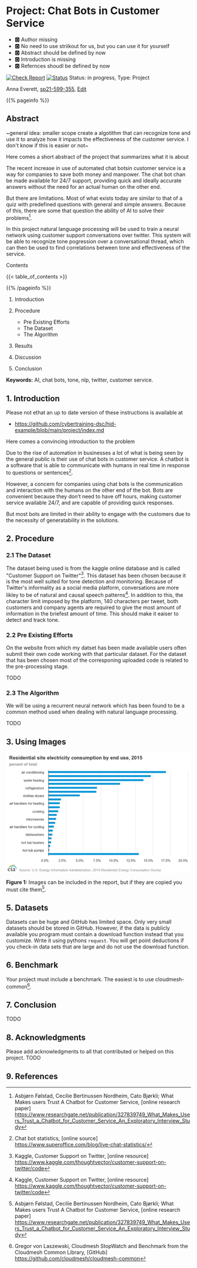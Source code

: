 # Project: Chat Bots in Customer Service

* :o2: Author missing
* :o2: No need to use striikout for us, but you can use it for yourself
* :o2: Abstract should be defined by now
* :o2: Introduction is missing
* :o2: Refernces shoudl be defined by now


[![Check Report](https://github.com/cybertraining-dsc/sp21-599-355/workflows/Check%20Report/badge.svg)](https://github.com/cybertraining-dsc/sp21-599-355/actions)
[![Status](https://github.com/cybertraining-dsc/sp21-599-355/workflows/Status/badge.svg)](https://github.com/cybertraining-dsc/sp21-599-355/actions)
Status: in progress, Type: Project


Anna Everett, [sp21-599-355](https://github.com/cybertraining-dsc/sp21-599-355/), [Edit](https://github.com/cybertraining-dsc/sp21-599-355/blob/main/project)

{{% pageinfo %}}

## Abstract

~general idea: smaller scope create a algotithm that can recognize tone and use it to analyze how it impacts the effectiveness of the customer service. I don't know if this is easier or not~

Here comes a short abstract of the project that summarizes what it is about

The recent increase in use of automated chat botsin customer service is a way for companies to save both money and manpower. The chat bot chan be made available for 24/7 support, providing quick and ideally accurate answers without the need for an actual human on the other end. 

But there are limitations. Most of what exists today are similar to that of a quiz with predefined questions with general and simple answers. Because of this, there are some that question the ability of AI to solve their problems[^1].

In this project natural language processing will be used to train a neural network using customer support conversations over twitter. This system will be able to recognize tone pogression over a conversational thread, which can then be used to find correlations between tone and effectiveness of the service.


Contents

{{< table_of_contents >}}

{{% /pageinfo %}}

1. Introduction 
2. Procedure

    * Pre Existing Efforts
    * The Dataset 
    * The Algorithm

3. Results 
4. Discussion 
5. Conclusion

**Keywords:** AI, chat bots, tone, nlp, twitter, customer service. 

## 1. Introduction

Please not ethat an up to date version of these instructions is available at

* <https://github.com/cybertraining-dsc/hid-example/blob/main/project/index.md>

Here comes a convincing introduction to the problem

Due to the rise of automation in businesses a lot of what is being seen by the general public is their use of chat bots in customer service. A chatbot is a software that is able to communicate with humans in real time in response to questions or sentences[^2].

However, a concern for companies using chat bots is the communication and interaction with the humans on the other end of the bot. Bots are convenient because they don’t need to have off hours, making customer service available 24/7, and are capable of providing quick responses. 

But most bots are limited in their ability to engage with the customers due to the necessity of generatability in the solutions.


## 2. Procedure


### 2.1 The Dataset

The dataset being used is from the kaggle online database and is called "Customer Support on Twitter"[^3]. 
This dataset has been chosen because it is the most well suited for tone detection and monitoring. Because of Twitter's informality as a social media platform, conversations are more likley to be of natural and causal speech patterns[^3].
In addition to this, the character limit imposed by the platform, 140 characters per tweet, both customers and company agents are required to give the most amount of information in the briefest amount of time. This should make it eaiser to detect and track tone. 

### 2.2 Pre Existing Efforts 

On the website from which my datset has been made available users often submit their own code working with that particular dataset. For the dataset that has been chosen most of the corresponing uploaded code is related to the pre-processing stage. 

TODO

### 2.3 The Algorithm

We will be using a recurrent neural network which has been found to be a common method used when dealing with natural language processing.

TODO

## 3. Using Images

![Figure 1](https://github.com/cybertraining-dsc/fa20-523-314/raw/main/project/images/chart.png)

**Figure 1:** Images can be included in the report, but if they are copied you must cite them[^1].

## 5. Datasets

Datasets can be huge and GitHub has limited space. Only very small datasets should be stored in GitHub.
However, if the data is publicly available you program must contain a download function instead that you customize.
Write it using pythons `request`. You will get point deductions if you check-in data sets that are large and do not use
the download function.

## 6. Benchmark

Your project must include a benchmark. The easiest is to use cloudmesh-common[^4].

## 7. Conclusion

TODO

## 8. Acknowledgments

Please add acknowledgments to all that contributed or helped on this project.
TODO

## 9. References

[^1]: Asbjørn Følstad, Cecilie Bertinussen Nordheim, Cato Bjørkli; What Makes users Trust A Chatbot for Customer Service, [online research paper] <https://www.researchgate.net/publication/327839749_What_Makes_Users_Trust_a_Chatbot_for_Customer_Service_An_Exploratory_Interview_Study>

[^2]: Chat bot statistics, [online source] <https://www.superoffice.com/blog/live-chat-statistics/>

[^3]: Kaggle, Customer Support on Twitter, [online resource] <https://www.kaggle.com/thoughtvector/customer-support-on-twitter/code>

[^4]: Gregor von Laszewski, Cloudmesh StopWatch and Benchmark from the Cloudmesh Common Library, [GitHub] <https://github.com/cloudmesh/cloudmesh-common>
